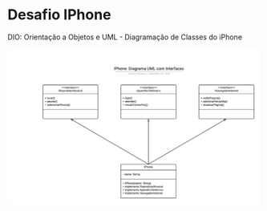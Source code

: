# Desafio IPhone
DIO: Orientação a Objetos e UML - Diagramação de Classes do iPhone

![](misc/Diagrama_UML_IPhone.jpeg)